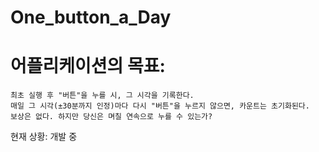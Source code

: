 # One_button_a_Day

어플리케이션의 목표:
=====
    최초 실행 후 "버튼"을 누를 시, 그 시각을 기록한다.
    매일 그 시각(±30분까지 인정)마다 다시 "버튼"을 누르지 않으면, 카운트는 초기화된다.
    보상은 없다. 하지만 당신은 며칠 연속으로 누를 수 있는가?

현재 상황: 개발 중
